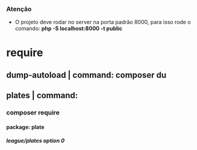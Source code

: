### Atenção
- O projeto deve rodar no server na porta padrão 8000, para isso rode o comando: **php -S localhost:8000 -t public**

# require
## dump-autoload | command: **composer du**
## plates | command: 
### **composer require**
#### **package: plate**
##### **league/plates option 0**